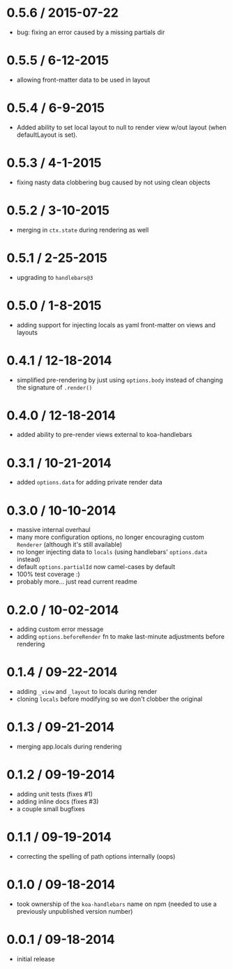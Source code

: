
0.5.6 / 2015-07-22
==================

  * bug: fixing an error caused by a missing partials dir

# 0.5.5 / 6-12-2015
 * allowing front-matter data to be used in layout

# 0.5.4 / 6-9-2015
 * Added ability to set local layout to null to render view w/out layout (when defaultLayout is set).

# 0.5.3 / 4-1-2015
 * fixing nasty data clobbering bug caused by not using clean objects

# 0.5.2 / 3-10-2015
 * merging in `ctx.state` during rendering as well

# 0.5.1 / 2-25-2015
 * upgrading to `handlebars@3`

# 0.5.0 / 1-8-2015
 * adding support for injecting locals as yaml front-matter on views and layouts

# 0.4.1 / 12-18-2014
 * simplified pre-rendering by just using `options.body` instead of changing the signature of `.render()`

# 0.4.0 / 12-18-2014
 * added ability to pre-render views external to koa-handlebars

# 0.3.1 / 10-21-2014
 * added `options.data` for adding private render data

# 0.3.0 / 10-10-2014
 * massive internal overhaul
 * many more configuration options, no longer encouraging custom `Renderer` (although it's still available)
 * no longer injecting data to `locals` (using handlebars' `options.data` instead)
 * default `options.partialId` now camel-cases by default
 * 100% test coverage :)
 * probably more... just read current readme

# 0.2.0 / 10-02-2014
 * adding custom error message
 * adding `options.beforeRender` fn to make last-minute adjustments before rendering

# 0.1.4 / 09-22-2014
 * adding `_view` and `_layout` to locals during render
 * cloning `locals` before modifying so we don't clobber the original

# 0.1.3 / 09-21-2014
 * merging app.locals during rendering

# 0.1.2 / 09-19-2014
 * adding unit tests (fixes #1)
 * adding inline docs (fixes #3)
 * a couple small bugfixes

# 0.1.1 / 09-19-2014
 * correcting the spelling of path options internally (oops)

# 0.1.0 / 09-18-2014
 * took ownership of the `koa-handlebars` name on npm (needed to use a previously unpublished version number)

# 0.0.1 / 09-18-2014
 * initial release
